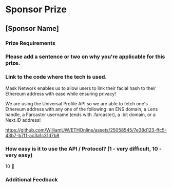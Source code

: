 # Sponsor Prize

## [Sponsor Name]

### Prize Requirements

### Please add a sentence or two on why you're applicable for this prize.

### Link to the code where the tech is used.

Mask Network enables us to allow users to link their facial hash to their Ethereum address with ease while ensuring privacy!

We are using the Universal Profile API so we are able to fetch one's Ethereum address with any one of the following: an ENS domain, a Lens handle, a Farcaster username (ends with .farcaster), a .bit domain, or a Next.ID address!

https://github.com/WilliamUW/ETHOnline/assets/25058545/7e38d123-ffc5-43b7-b7f1-ac3a1c31d7b8

### How easy is it to use the API / Protocol? (1 - very difficult, 10 - very easy)

10 🌟

### Additional Feedback
